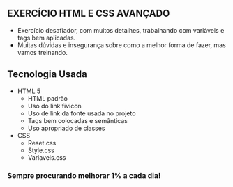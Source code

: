 ## EXERCÍCIO HTML E CSS AVANÇADO

- Exercício desafiador, com muitos detalhes, trabalhando com variáveis e tags bem aplicadas.
- Muitas dúvidas e insegurança sobre como a melhor forma de fazer, mas vamos treinando.

## Tecnologia Usada

- HTML 5
    - HTML padrão
    - Uso do link fivicon
    - Uso de link da fonte usada no projeto
    - Tags bem colocadas e semânticas
    - Uso apropriado de classes
- CSS
    - Reset.css
    - Style.css
    - Variaveis.css

### Sempre procurando melhorar 1% a cada dia!


